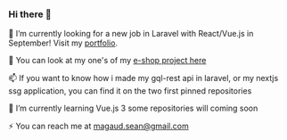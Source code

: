 ### Hi there 👋

🔭 I’m currently looking for a new job in Laravel with React/Vue.js in September! Visit my [portfolio](seanmagaud.tk).

💬 You can look at my one's of my [e-shop project here](https://blacklotus.vercel.app/)

📫 If you want to know how i made my gql-rest api in laravel, or my nextjs ssg application, you can find it on the two first pinned repositories

🌱 I’m currently learning Vue.js 3 some repositories will coming soon

⚡ You can reach me at magaud.sean@gmail.com
